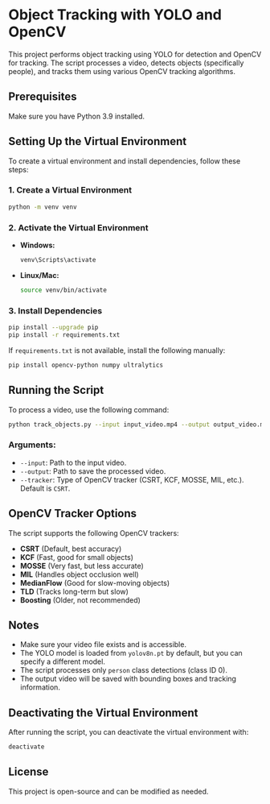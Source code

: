 # Object Tracking with YOLO and OpenCV

This project performs object tracking using YOLO for detection and OpenCV for tracking. The script processes a video, detects objects (specifically people), and tracks them using various OpenCV tracking algorithms.

## Prerequisites
Make sure you have Python 3.9 installed.

## Setting Up the Virtual Environment
To create a virtual environment and install dependencies, follow these steps:

### 1. Create a Virtual Environment
```sh
python -m venv venv
```

### 2. Activate the Virtual Environment
- **Windows:**
  ```sh
  venv\Scripts\activate
  ```
- **Linux/Mac:**
  ```sh
  source venv/bin/activate
  ```

### 3. Install Dependencies
```sh
pip install --upgrade pip
pip install -r requirements.txt
```

If `requirements.txt` is not available, install the following manually:
```sh
pip install opencv-python numpy ultralytics
```

## Running the Script
To process a video, use the following command:
```sh
python track_objects.py --input input_video.mp4 --output output_video.mp4 --tracker CSRT
```

### Arguments:
- `--input`: Path to the input video.
- `--output`: Path to save the processed video.
- `--tracker`: Type of OpenCV tracker (CSRT, KCF, MOSSE, MIL, etc.). Default is `CSRT`.

## OpenCV Tracker Options
The script supports the following OpenCV trackers:
- **CSRT** (Default, best accuracy)
- **KCF** (Fast, good for small objects)
- **MOSSE** (Very fast, but less accurate)
- **MIL** (Handles object occlusion well)
- **MedianFlow** (Good for slow-moving objects)
- **TLD** (Tracks long-term but slow)
- **Boosting** (Older, not recommended)

## Notes
- Make sure your video file exists and is accessible.
- The YOLO model is loaded from `yolov8n.pt` by default, but you can specify a different model.
- The script processes only `person` class detections (class ID 0).
- The output video will be saved with bounding boxes and tracking information.

## Deactivating the Virtual Environment
After running the script, you can deactivate the virtual environment with:
```sh
deactivate
```

## License
This project is open-source and can be modified as needed.

